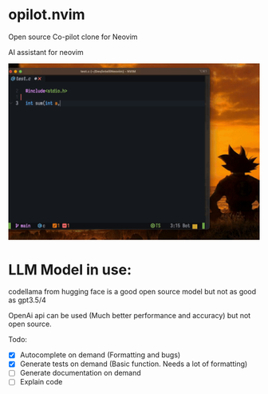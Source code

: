 # opilot.nvim
Open source Co-pilot clone for Neovim 


AI assistant for neovim

![demo](demo.gif) 



# LLM Model in use:
codellama from hugging face is a good open source model but not as good as gpt3.5/4

OpenAi api can be used (Much better performance and accuracy) but not open source.

Todo:
- [x] Autocomplete on demand (Formatting and bugs)
- [x] Generate tests on demand (Basic function. Needs a lot of formatting)
- [ ] Generate documentation on demand
- [ ] Explain code
